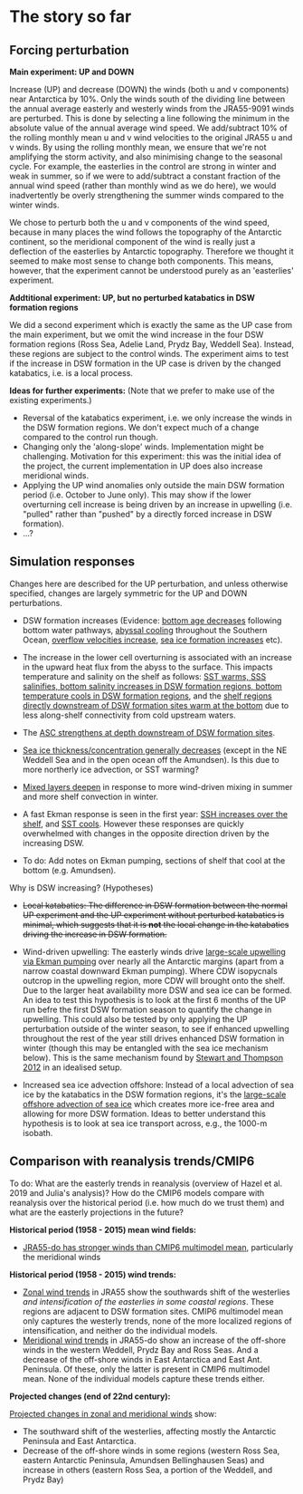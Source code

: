 # The story so far

## Forcing perturbation

**Main experiment: UP and DOWN**

Increase (UP) and decrease (DOWN) the winds (both u and v components) near Antarctica by 10%. Only the winds south of the dividing line between the annual average easterly and westerly winds from the JRA55-9091 winds are perturbed. This is done by selecting a line following the minimum in the absolute value of the annual average wind speed. We add/subtract 10% of the rolling monthly mean u and v wind velocities to the original JRA55 u and v winds. By using the rolling monthly mean, we ensure that we're not amplifying the storm activity, and also minimising change to the seasonal cycle. For example, the easterlies in the control are strong in winter and weak in summer, so if we were to add/subtract a constant fraction of the annual wind speed (rather than monthly wind as we do here), we would inadvertently be overly strengthening the summer winds compared to the winter winds.

We chose to perturb both the u and v components of the wind speed, because in many places the wind follows the topography of the Antarctic continent, so the meridional component of the wind is really just a deflection of the easterlies by Antarctic topography. Therefore we thought it seemed to make most sense to change both components. This means, however, that the experiment cannot be understood purely as an 'easterlies' experiment.

**Addtitional experiment: UP, but no perturbed katabatics in DSW formation regions**

We did a second experiment which is exactly the same as the UP case from the main experiment, but we omit the wind increase in the four DSW formation regions (Ross Sea, Adelie Land, Prydz Bay, Weddell Sea). Instead, these regions are subject to the control winds. The experiment aims to test if the increase in DSW formation in the UP case is driven by the changed katabatics, i.e. is a local process.

**Ideas for further experiments:** (Note that we prefer to make use of the existing experiments.)
  * Reversal of the katabatics experiment, i.e. we only increase the winds in the DSW formation regions. We don't expect much of a change compared to the control run though.
  * Changing only the 'along-slope' winds. Implementation might be challenging. Motivation for this experiment: this was the initial idea of the project, the current implementation in UP does also increase meridional winds.
  * Applying the UP wind anomalies only outside the main DSW formation period (i.e. October to June only). This may show if the lower overturning cell increase is being driven by an increase in upwelling (i.e. "pulled" rather than "pushed" by a directly forced increase in DSW formation).
  * ...?

## Simulation responses

Changes here are described for the UP perturbation, and unless otherwise specified, changes are largely symmetric for the UP and DOWN perturbations.

  * DSW formation increases (Evidence: [bottom age decreases](https://github.com/adele157/easterlies-collaborative-project/issues/11#issuecomment-880288513) following bottom water pathways, [abyssal cooling](https://github.com/adele157/easterlies-collaborative-project/issues/4#issuecomment-875259285) throughout the Southern Ocean,  [overflow velocities increase](https://github.com/adele157/easterlies-collaborative-project/issues/7#issuecomment-876866344), [sea ice formation increases](https://github.com/adele157/easterlies-collaborative-project/issues/10#issuecomment-877990121) etc).
  
  * The increase in the lower cell overturning is associated with an increase in the upward heat flux from the abyss to the surface. This impacts temperature and salinity on the shelf as follows: [SST warms, SSS salinifies, bottom salinity increases in DSW formation regions, bottom temperature cools in DSW formation regions](https://github.com/adele157/easterlies-collaborative-project/issues/4#issuecomment-875259285), and the [shelf regions directly downstream of DSW formation sites warm at the bottom](https://github.com/adele157/easterlies-collaborative-project/issues/16#issuecomment-884591714) due to less along-shelf connectivity from cold upstream waters.
  
  * The [ASC strengthens at depth downstream of DSW formation sites](https://github.com/adele157/easterlies-collaborative-project/issues/7#issuecomment-876146351).
  
  * [Sea ice thickness/concentration generally decreases](https://github.com/adele157/easterlies-collaborative-project/issues/10#issuecomment-875248868) (except in the NE Weddell Sea and in the open ocean off the Amundsen). Is this due to more northerly ice advection, or SST warming?
  
  * [Mixed layers deepen](https://github.com/adele157/easterlies-collaborative-project/issues/14#issuecomment-877979016) in response to more wind-driven mixing in summer and more shelf convection in winter.
  
  * A fast Ekman response is seen in the first year: [SSH increases over the shelf](https://github.com/adele157/easterlies-collaborative-project/issues/23#issuecomment-893299741), and [SST cools](https://github.com/adele157/easterlies-collaborative-project/issues/4#issuecomment-880263337). However these responses are quickly overwhelmed with changes in the opposite direction driven by the increasing DSW.
  
  * To do: Add notes on Ekman pumping, sections of shelf that cool at the bottom (e.g. Amundsen).

Why is DSW increasing? (Hypotheses)

  * <del>Local katabatics: The difference in DSW formation between the normal UP experiment and the UP experiment without perturbed katabatics is minimal, which suggests that it is **not** the local change in the katabatics driving the increase in DSW formation. 

  * Wind-driven upwelling: The easterly winds drive [large-scale upwelling via Ekman pumping](https://github.com/adele157/easterlies-collaborative-project/issues/20) over nearly all the Antarctic margins (apart from a narrow coastal downward Ekman pumping). Where CDW isopycnals outcrop in the upwelling region, more CDW will brought onto the shelf. Due to the larger heat availability more DSW and sea ice can be formed. An idea to test this hypothesis is to look at the first 6 months of the UP run befre the first DSW formation season to quantify the change in upwelling. This could also be tested by only applying the UP perturbation outside of the winter season, to see if enhanced upwelling throughout the rest of the year still drives enhanced DSW formation in winter (though this may be entangled with the sea ice mechanism below). This is the same mechanism found by [Stewart and Thompson 2012](https://agupubs.onlinelibrary.wiley.com/doi/full/10.1029/2012GL053099) in an idealised setup.

  * Increased sea ice advection offshore: Instead of a local advection of sea ice by the katabatics in the DSW formation regions, it's the [large-scale offshore advection of sea ice](https://github.com/adele157/easterlies-collaborative-project/issues/10) which creates more ice-free area and allowing for more DSW formation. Ideas to better understand this hypothesis is to look at sea ice transport across, e.g., the 1000-m isobath.
 
 ## Comparison with reanalysis trends/CMIP6

To do: What are the easterly trends in reanalysis (overview of Hazel et al. 2019 and Julia's analysis)? How do the CMIP6 models compare with reanalysis over the historical period (i.e. how much do we trust them) and what are the easterly projections in the future?

**Historical period (1958 - 2015) mean wind fields:**
  * [JRA55-do has stronger winds than CMIP6 multimodel mean](https://github.com/adele157/easterlies-collaborative-project/issues/12#issuecomment-897213042), particularly the meridional winds 

**Historical period (1958 - 2015) wind trends:**
 *  [Zonal wind trends](https://github.com/adele157/easterlies-collaborative-project/issues/12#issuecomment-897213042) in JRA55 show the southwards shift of the westerlies *and intensification of the easterlies in some coastal regions*. These regions are adjacent to DSW formation sites. CMIP6 multimodel mean only captures the westerly trends, none of the more localized regions of intensification, and neither do the individual models.
 *  [Meridional wind trends](https://github.com/adele157/easterlies-collaborative-project/issues/12#issuecomment-897213042) in JRA55-do show an increase of the off-shore winds in the western Weddell, Prydz Bay and Ross Seas. And a decrease of the off-shore winds in East Antarctica and East Ant. Peninsula. Of these, only the latter is present in CMIP6 multimodel mean. None of the individual models capture these trends either.

**Projected changes (end of 22nd century):**

[Projected changes in zonal and meridional winds](https://github.com/adele157/easterlies-collaborative-project/issues/12#issuecomment-897282904) show:

  * The southward shift of the westerlies, affecting mostly the Antarctic Peninsula and East Antarctica.
  * Decrease of the off-shore winds in some regions (western Ross Sea, eastern Antarctic Peninsula, Amundsen Bellinghausen Seas) and increase in others (eastern Ross Sea, a portion of the Weddell, and Prydz Bay)
